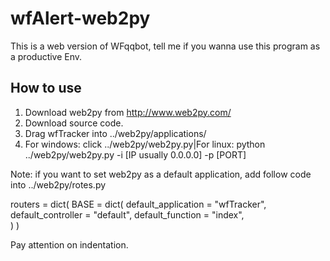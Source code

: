 # wfAlert-web2py
This is a web version of WFqqbot, tell me if you wanna use this program as a productive Env.
## How to use
1. Download web2py from http://www.web2py.com/
2. Download source code.
3. Drag wfTracker into ../web2py/applications/
4. For windows: click ../web2py/web2py.py|For linux: python ../web2py/web2py.py -i [IP usually 0.0.0.0] -p [PORT]

Note:
if you want to set web2py as a default application, add follow code into ../web2py/rotes.py

routers = dict(
    BASE = dict(
        default_application = "wfTracker",       
        default_controller = "default",
        default_function = "index",      
        )
)

Pay attention on indentation.

